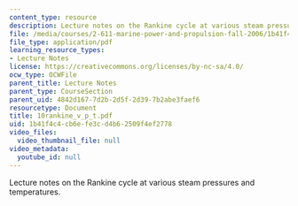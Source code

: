 ```yaml
---
content_type: resource
description: Lecture notes on the Rankine cycle at various steam pressures and temperatures.
file: /media/courses/2-611-marine-power-and-propulsion-fall-2006/1b41f4c4cb6efe3cd4b62509f4ef2778_10rankine_v_p_t.pdf
file_type: application/pdf
learning_resource_types:
- Lecture Notes
license: https://creativecommons.org/licenses/by-nc-sa/4.0/
ocw_type: OCWFile
parent_title: Lecture Notes
parent_type: CourseSection
parent_uid: 4842d167-7d2b-2d5f-2d39-7b2abe3faef6
resourcetype: Document
title: 10rankine_v_p_t.pdf
uid: 1b41f4c4-cb6e-fe3c-d4b6-2509f4ef2778
video_files:
  video_thumbnail_file: null
video_metadata:
  youtube_id: null
---
```

Lecture notes on the Rankine cycle at various steam pressures and temperatures.